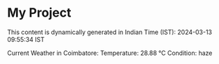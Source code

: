 # My Project

This content is dynamically generated in Indian Time (IST): 2024-03-13 09:55:34 IST


Current Weather in Coimbatore:
Temperature: 28.88 °C
Condition: haze
